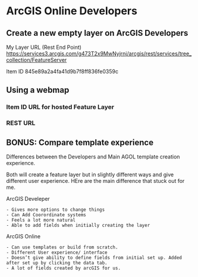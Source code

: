 # ArcGIS Online Developers

## Create a new empty layer on ArcGIS Developers
My Layer URL (Rest End Point) https://services3.arcgis.com/g473T2x9MwNyjrnj/arcgis/rest/services/tree_collection/FeatureServer

Item ID
845e89a2a4fa41d9b7f8ff836fe0359c

## Using a webmap 

### Item ID URL for hosted Feature Layer

### REST URL

## BONUS: Compare template experience

Differences between the Developers and Main AGOL template creation experience. 

Both will create a feature layer but in slightly different ways and give different user experience. HEre are the main difference that stuck out for me. 

ArcGIS Develeper

    - Gives more options to change things 
	- Can Add Coorordinate systems
	- Feels a lot more natural 
	- Able to add fields when initially creating the layer 
	
ArcGIS Online

	- Can use templates or build from scratch. 
	- Different User experience/ interface
	- Doesn’t give ability to define fields from initial set up. Added after set up by clicking the data tab.
	- A lot of fields created by arcGIS for us. 



